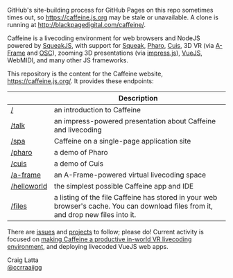 GitHub's site-building process for GitHub Pages on this repo sometimes times out, so https://caffeine.js.org may be stale or unavailable. A clone is running at http://blackpagedigital.com/caffeine/.

Caffeine is a livecoding environment for web browsers and NodeJS powered by [SqueakJS](https://squeak.js.org), with support for [Squeak](http://squeak.org), [Pharo](https://pharo.org), [Cuis](http://cuis-smalltalk.org), 3D VR (via [A-Frame](https://aframe.io) and [OSC](http://opensoundcontrol.org)), zooming 3D presentations (via [impress.js](https://impress.js.org)), [VueJS](https://vuejs.org), WebMIDI, and many other JS frameworks.

This repository is the content for the Caffeine website, https://caffeine.js.org/. It provides these endpoints:

|                                                   | Description                  |
| ------------------------------------------------- | ---------------------------- |
| [/](https://caffeine.js.org/)                     | an introduction to Caffeine  |
| [/talk](https://caffeine.js.org/talk)             | an impress-powered presentation about Caffeine and livecoding |
| [/spa](https://caffeine.js.org/spa)               | Caffeine on a single-page application site |
| [/pharo](https://caffeine.js.org/pharo)           | a demo of Pharo |
| [/cuis](https://caffeine.js.org/cuis)             | a demo of Cuis |
| [/a-frame](https://caffeine.js.org/a-frame)       | an A-Frame-powered virtual livecoding space |
| [/helloworld](https://caffeine.js.org/helloworld) | the simplest possible Caffeine app and IDE |
| [/files](https://caffeine.js.org/files)           | a listing of the file Caffeine has stored in your web browser's cache. You can download files from it, and drop new files into it. |

There are [issues](https://github.com/ccrraaiigg/caffeine/issues) and [projects](https://github.com/ccrraaiigg/caffeine/projects) to follow; please do! Current activity is focused on [making Caffeine a productive in-world VR livecoding environment](https://github.com/ccrraaiigg/caffeine/projects/1), and deploying livecoded VueJS web apps.

Craig Latta
<br>
[@ccrraaiigg](https://twitter.com/ccrraaiigg)

